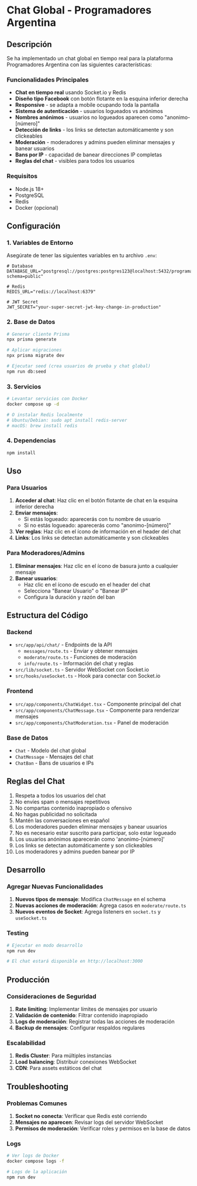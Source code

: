 # Chat Global - Programadores Argentina

## Descripción

Se ha implementado un chat global en tiempo real para la plataforma Programadores Argentina con las siguientes características:

### Funcionalidades Principales

- **Chat en tiempo real** usando Socket.io y Redis
- **Diseño tipo Facebook** con botón flotante en la esquina inferior derecha
- **Responsive** - se adapta a mobile ocupando toda la pantalla
- **Sistema de autenticación** - usuarios logueados vs anónimos
- **Nombres anónimos** - usuarios no logueados aparecen como "anonimo-[número]"
- **Detección de links** - los links se detectan automáticamente y son clickeables
- **Moderación** - moderadores y admins pueden eliminar mensajes y banear usuarios
- **Bans por IP** - capacidad de banear direcciones IP completas
- **Reglas del chat** - visibles para todos los usuarios

### Requisitos

- Node.js 18+
- PostgreSQL
- Redis
- Docker (opcional)

## Configuración

### 1. Variables de Entorno

Asegúrate de tener las siguientes variables en tu archivo `.env`:

```env
# Database
DATABASE_URL="postgresql://postgres:postgres123@localhost:5432/programadores_argentina?schema=public"

# Redis
REDIS_URL="redis://localhost:6379"

# JWT Secret
JWT_SECRET="your-super-secret-jwt-key-change-in-production"
```

### 2. Base de Datos

```bash
# Generar cliente Prisma
npx prisma generate

# Aplicar migraciones
npx prisma migrate dev

# Ejecutar seed (crea usuarios de prueba y chat global)
npm run db:seed
```

### 3. Servicios

```bash
# Levantar servicios con Docker
docker compose up -d

# O instalar Redis localmente
# Ubuntu/Debian: sudo apt install redis-server
# macOS: brew install redis
```

### 4. Dependencias

```bash
npm install
```

## Uso

### Para Usuarios

1. **Acceder al chat**: Haz clic en el botón flotante de chat en la esquina inferior derecha
2. **Enviar mensajes**: 
   - Si estás logueado: aparecerás con tu nombre de usuario
   - Si no estás logueado: aparecerás como "anonimo-[número]"
3. **Ver reglas**: Haz clic en el ícono de información en el header del chat
4. **Links**: Los links se detectan automáticamente y son clickeables

### Para Moderadores/Admins

1. **Eliminar mensajes**: Haz clic en el ícono de basura junto a cualquier mensaje
2. **Banear usuarios**: 
   - Haz clic en el ícono de escudo en el header del chat
   - Selecciona "Banear Usuario" o "Banear IP"
   - Configura la duración y razón del ban

## Estructura del Código

### Backend

- `src/app/api/chat/` - Endpoints de la API
  - `messages/route.ts` - Enviar y obtener mensajes
  - `moderate/route.ts` - Funciones de moderación
  - `info/route.ts` - Información del chat y reglas
- `src/lib/socket.ts` - Servidor WebSocket con Socket.io
- `src/hooks/useSocket.ts` - Hook para conectar con Socket.io

### Frontend

- `src/app/components/ChatWidget.tsx` - Componente principal del chat
- `src/app/components/ChatMessage.tsx` - Componente para renderizar mensajes
- `src/app/components/ChatModeration.tsx` - Panel de moderación

### Base de Datos

- `Chat` - Modelo del chat global
- `ChatMessage` - Mensajes del chat
- `ChatBan` - Bans de usuarios e IPs

## Reglas del Chat

1. Respeta a todos los usuarios del chat
2. No envíes spam o mensajes repetitivos
3. No compartas contenido inapropiado o ofensivo
4. No hagas publicidad no solicitada
5. Mantén las conversaciones en español
6. Los moderadores pueden eliminar mensajes y banear usuarios
7. No es necesario estar suscrito para participar, solo estar logueado
8. Los usuarios anónimos aparecerán como 'anonimo-[número]'
9. Los links se detectan automáticamente y son clickeables
10. Los moderadores y admins pueden banear por IP

## Desarrollo

### Agregar Nuevas Funcionalidades

1. **Nuevos tipos de mensaje**: Modifica `ChatMessage` en el schema
2. **Nuevas acciones de moderación**: Agrega casos en `moderate/route.ts`
3. **Nuevos eventos de Socket**: Agrega listeners en `socket.ts` y `useSocket.ts`

### Testing

```bash
# Ejecutar en modo desarrollo
npm run dev

# El chat estará disponible en http://localhost:3000
```

## Producción

### Consideraciones de Seguridad

1. **Rate limiting**: Implementar límites de mensajes por usuario
2. **Validación de contenido**: Filtrar contenido inapropiado
3. **Logs de moderación**: Registrar todas las acciones de moderación
4. **Backup de mensajes**: Configurar respaldos regulares

### Escalabilidad

1. **Redis Cluster**: Para múltiples instancias
2. **Load balancing**: Distribuir conexiones WebSocket
3. **CDN**: Para assets estáticos del chat

## Troubleshooting

### Problemas Comunes

1. **Socket no conecta**: Verificar que Redis esté corriendo
2. **Mensajes no aparecen**: Revisar logs del servidor WebSocket
3. **Permisos de moderación**: Verificar roles y permisos en la base de datos

### Logs

```bash
# Ver logs de Docker
docker compose logs -f

# Logs de la aplicación
npm run dev
```
